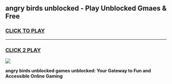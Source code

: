 
## angry birds unblocked - Play Unblocked Gmaes & Free
<h3>
<a href="https://news.freeplayer.one?title=angry_birds_unblocked&ref=16F">CLICK TO PLAY</a></h3>
<hr>

<h3>
<a href="https://news.freeplayer.one?title=angry_birds_unblocked&ref=16F">CLICK 2 PLAY</a>
  
</h3>

<a href="https://news.freeplayer.one?title=angry_birds_unblocked&ref=16F/"><img src="https://clearcache.store/games.png"></a>


**angry birds unblocked games unblocked: Your Gateway to Fun and Accessible Online Gaming**
